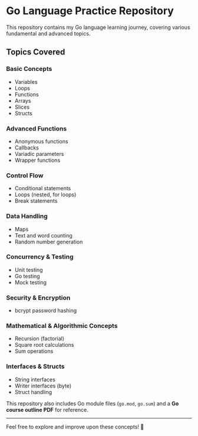 # Go Language Practice Repository

This repository contains my Go language learning journey, covering various fundamental and advanced topics.

## Topics Covered

### Basic Concepts
- Variables
- Loops
- Functions
- Arrays
- Slices
- Structs

### Advanced Functions
- Anonymous functions
- Callbacks
- Variadic parameters
- Wrapper functions

### Control Flow
- Conditional statements
- Loops (nested, for loops)
- Break statements

### Data Handling
- Maps
- Text and word counting
- Random number generation

### Concurrency & Testing
- Unit testing
- Go testing
- Mock testing

### Security & Encryption
- bcrypt password hashing

### Mathematical & Algorithmic Concepts
- Recursion (factorial)
- Square root calculations
- Sum operations

### Interfaces & Structs
- String interfaces
- Writer interfaces (byte)
- Struct handling

This repository also includes Go module files (`go.mod`, `go.sum`) and a **Go course outline PDF** for reference.

---

Feel free to explore and improve upon these concepts! 🚀

